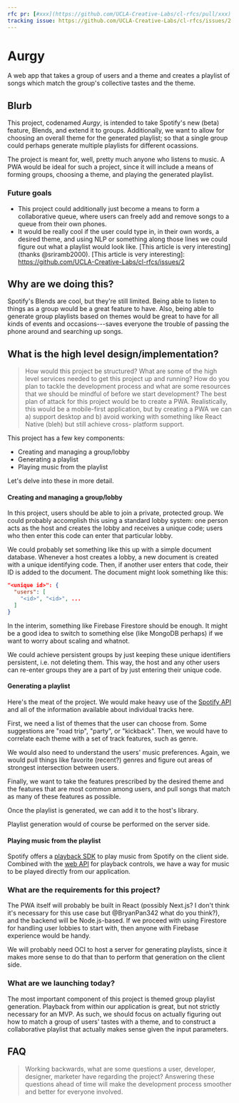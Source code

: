 ```yaml
---
rfc pr: [#xxx](https://github.com/UCLA-Creative-Labs/cl-rfcs/pull/xxx)
tracking issue: https://github.com/UCLA-Creative-Labs/cl-rfcs/issues/2
---
```


# Aurgy

A web app that takes a group of users and a theme and creates a playlist
of songs which match the group's collective tastes and the theme.

## Blurb

This project, codenamed _Aurgy_, is intended to take Spotify's new (beta) feature,
Blends, and extend it to groups. Additionally, we want to allow for choosing an
overall theme for the generated playlist; so that a single group could perhaps
generate multiple playlists for different ocassions.

The project is meant for, well, pretty much anyone who listens to music. A PWA
would be ideal for such a project, since it will include a means of forming
groups, choosing a theme, and playing the generated playlist.

### Future goals

* This project could additionally just become a means to form a collaborative queue,
  where users can freely add and remove songs to a queue from their own phones.
* It would be really cool if the user could type in, in their own words, a desired theme,
  and using NLP or something along those lines we could figure out what a playlist would
  look like. [This article is very interesting] (thanks @sriramb2000).
  [This article is very interesting]: https://github.com/UCLA-Creative-Labs/cl-rfcs/issues/2

## Why are we doing this?

Spotify's Blends are cool, but they're still limited. Being able to listen to
things as a group would be a great feature to have. Also, being able to generate
group playlists based on themes would be great to have for all kinds of events
and occasions---saves everyone the trouble of passing the phone around and searching
up songs.

## What is the high level design/implementation?

> How would this project be structured? What are some of the high level services
> needed to get this project up and running? How do you plan to tackle the
> development process and what are some resources that we should be mindful of
> before we start development?
The best plan of attack for this project would be to create a PWA. Realistically, this
would be a mobile-first application, but by creating a PWA we can a) support desktop
and b) avoid working with something like React Native (bleh) but still achieve cross-
platform support.

This project has a few key components:
* Creating and managing a group/lobby
* Generating a playlist
* Playing music from the playlist

Let's delve into these in more detail.

#### Creating and managing a group/lobby

In this project, users should be able to join a private, protected group. We could probably
accomplish this using a standard lobby system: one person acts as the host and creates the
lobby and receives a unique code; users who then enter this code can enter that particular
lobby.

We could probably set something like this up with a simple document database. Whenever a host
creates a lobby, a new document is created with a unique identifying code. Then, if another
user enters that code, their ID is added to the document. The document might look something
like this:
```json
"<unique id>": {
  "users": [
    "<id>", "<id>", ...
  ]
}
```

In the interim, something like Firebase Firestore should be enough. It might be a good idea
to switch to something else (like MongoDB perhaps) if we want to worry about scaling and
whatnot.

We could achieve persistent groups by just keeping these unique identifiers persistent, i.e.
not deleting them. This way, the host and any other users can re-enter groups they are a part
of by just entering their unique code.

#### Generating a playlist

Here's the meat of the project. We would make heavy use of the [Spotify API] and all of the
information available about individual tracks here.

First, we need a list of themes that the user can choose from. Some suggestions are "road trip",
"party", or "kickback". Then, we would have to correlate each theme with a set of track features,
such as genre.

We would also need to understand the users' music preferences. Again, we would pull things like
favorite (recent?) genres and figure out areas of strongest intersection between users.

Finally, we want to take the features prescribed by the desired theme and the features that are
most common among users, and pull songs that match as many of these features as possible.

Once the playlist is generated, we can add it to the host's library.

Playlist generation would of course be performed on the server side.

[Spotify API]: https://developer.spotify.com/documentation/web-api/

#### Playing music from the playlist

Spotify offers a [playback SDK] to play music from Spotify on the client side. Combined with the
[web API] for playback controls, we have a way for music to be played directly from our application.

[playback SDK]: https://developer.spotify.com/documentation/web-playback-sdk/
[web API]: https://developer.spotify.com/documentation/web-api/

### What are the requirements for this project?

The PWA itself will probably be built in React (possibly Next.js? I don't think it's necessary
for this use case but @BryanPan342 what do you think?), and the backend will be Node.js-based.
If we proceed with using Firestore for handling user lobbies to start with, then anyone with
Firebase experience would be handy.

We will probably need OCI to host a server for generating playlists, since it makes more sense
to do that than to perform that generation on the client side.

### What are we launching today?

The most important component of this project is themed group playlist generation. Playback from
within our application is great, but not strictly necessary for an MVP. As such, we should focus
on actually figuring out how to match a group of users' tastes with a theme, and to construct
a collaborative playlist that actually makes sense given the input parameters.

## FAQ

> Working backwards, what are some questions a user, developer, designer, marketer
> have regarding the project? Answering these questions ahead of time will make
> the development process smoother and better for everyone involved.

<!-- ## Appendix

Leave your images, graphs, videos, links, explanations here!-->
